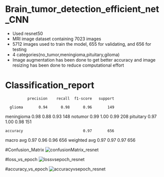 # Brain_tumor_detection_efficient_net_CNN
* Used resnet50
* MRI image dataset containing 7023 images
* 5712 images used to train the model, 655 for validating, and 656 for testing
* 4 categories(no_tumor,meningioma,pituitary,giloma)
* Image augmentation has been done to get better accuracy and image resizing has been done to reduce computational effort

# Classification_report
              precision    recall  f1-score   support

      glioma       0.94      0.98      0.96       149
  meningioma       0.98      0.88      0.93       148
     notumor       0.99      1.00      0.99       208
   pituitary       0.97      1.00      0.98       151

    accuracy                           0.97       656
   macro avg       0.97      0.96      0.96       656
weighted avg       0.97      0.97      0.97       656

#Confusion_Matrix
![confusionMatrix_resnet](https://github.com/Md-Shahriar-Islam/Brain_tumor_detection_efficient_net_CNN/assets/88028870/e53ebae2-7a0a-41a8-b86b-2cf3e9ea1ea4)

#loss_vs_epoch
![lossvsepoch_resnet](https://github.com/Md-Shahriar-Islam/Brain_tumor_detection_efficient_net_CNN/assets/88028870/090246df-ae0c-4a17-b640-fe24bdc86dd2)

#accuracy_vs_epoch
![accuracyvsepoch_resnet](https://github.com/Md-Shahriar-Islam/Brain_tumor_detection_efficient_net_CNN/assets/88028870/fd0cc7e9-1b9a-4a79-a9cf-806674616bfd)
